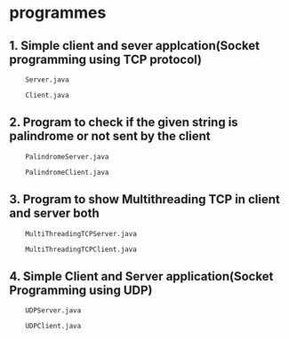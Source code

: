 # programmes

## 1. Simple client and sever applcation(Socket programming using TCP protocol)

        Server.java

        Client.java

## 2. Program to check if the given string is palindrome or not sent by the client

        PalindromeServer.java

        PalindromeClient.java

## 3. Program to show Multithreading TCP in client and server both

        MultiThreadingTCPServer.java

        MultiThreadingTCPClient.java

## 4. Simple Client and Server application(Socket Programming using UDP)

        UDPServer.java

        UDPClient.java